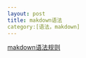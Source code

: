```yaml
---
layout: post
title: makdown语法
category:[语法，makdown]
---
```


[makdown语法规则](<https://www.jianshu.com/p/a6a6a22e9393>)

